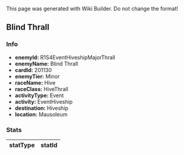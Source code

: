 <span class="wiki-builder">This page was generated with Wiki Builder. Do not change the format!</span>

## Blind Thrall
### Info
* **enemyId:** R1S4EventHiveshipMajorThrall
* **enemyName:** Blind Thrall
* **cardId:** 201130
* **enemyTier:** Minor
* **raceName:** Hive
* **raceClass:** HiveThrall
* **activityType:** Event
* **activity:** EventHiveship
* **destination:** Hiveship
* **location:** Mausoleum

### Stats
statType | statId
-------- | ------

